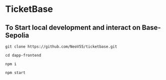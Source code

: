 # TicketBase

## To Start local development and interact on Base-Sepolia 
```
git clone https://github.com/NeoV55/ticketbase.git
```
```
cd dapp-frontend
```
```
npm i
```
```
npm start
```
